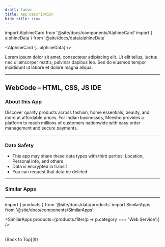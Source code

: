 ```yaml
---
draft: false
title: App Description
hide_title: true
---
```

import AlphineCard from '@site/docs/components/AlphineCard'
import { alphineData } from '@site/docs/data/alphineData'

<AlphineCard {...alphineData} />


Lorem ipsum dolor sit amet, consectetur adipiscing elit. Ut elit tellus, luctus nec ullamcorper mattis, pulvinar dapibus leo. Sed do eiusmod tempor incididunt ut labore et dolore magna aliqua.


---

## WebCode – HTML, CSS, JS IDE


### About this App

Discover quality products across fashion, home essentials, beauty, and more at affordable prices. For Indian businesses, Meesho provides a platform to reach millions of customers nationwide with easy order management and secure payments.

---

### Data Safety

- This app may share these data types with third parties: Location, Personal info, and others
- Data is encrypted in transit
- You can request that data be deleted

---

<!-- ### Ratings and Reviews
**4.5★** · 68.7 lakh reviews
--- -->

### Similar Apps
---
import { products } from '@site/docs/data/products'
import SimilarApps from '@site/docs/components/SimilarApps'

<SimilarApps products={products.filter(p => p.category === 'Web Service')} />
<!-- <div
  style={{
    overflow: 'hidden',
    width: '100%',
    position: 'relative'
  }}>
  <div
    id="slider"
    style={{
      display: 'flex',
      gap: '1.5rem',
      animation: 'scroll 20s linear infinite',
      width: 'max-content'
    }}
  >
    {[
      {
        name: 'Alpine',
        img: 'https://cdn.scaleinfinite.fr/app-images-webp/alpine.webp',
        rating: '4.3',
        reviews: '5.8K'
      },
      {
        name: 'Ubuntu',
        img: 'https://cdn.scaleinfinite.fr/app-images-webp/ubuntu.webp',
        rating: '4.8',
        reviews: '41.8K'
      },
      {
        name: 'Busybox',
        img: 'https://cdn.scaleinfinite.fr/app-images-webp/busybox.webp',
        rating: '4.7',
        reviews: '6.2K'
      },
      {
        name: 'Python',
        img: 'https://cdn.scaleinfinite.fr/app-images-webp/python.webp',
        rating: '4.3',
        reviews: '3.2K'
      },
      {
        name: 'Traefik',
        img: 'https://cdn.scaleinfinite.fr/app-images-webp/traefik.webp',
        rating: '4.3',
        reviews: '5.8K'
      },
      {
        name: 'MySQL',
        img: 'https://cdn.scaleinfinite.fr/app-images-webp/mysql.webp',
        rating: '4.3',
        reviews: '5.8K'
      }
    ].map((item, idx) => (
      <div key={idx} style={{ minWidth: '120px', textAlign: 'center' }}>
        <img
          src={item.img}
          style={{ width: '100px', borderRadius: '0' }}
          alt={item.name}
        />
        <strong>
          <span style={{ display: 'block' }}>{item.name}</span>
          {item.rating}{' '}
          <span style={{ color: '#face1b' }}>★★★★</span>
        </strong>
        <br />({item.reviews} reviews)
      </div>
    ))}
  </div>


  <style>
    {`
      @keyframes scroll {
        0% { transform: translateX(0); }
        100% { transform: translateX(-50%); }
      }
    `}
  </style>
</div> -->

<br />
[Back to Top](#)
